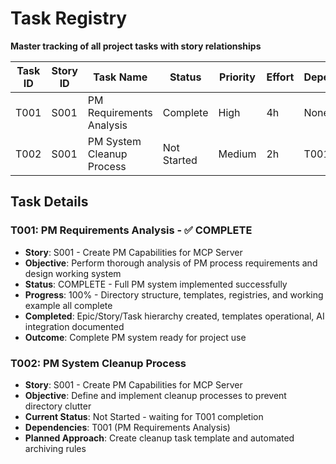 # Task Registry
**Master tracking of all project tasks with story relationships**

| Task ID | Story ID | Task Name | Status | Priority | Effort | Dependencies | Owner | Due Date |
|---------|----------|-----------|--------|----------|--------|--------------|-------|----------|
| T001 | S001 | PM Requirements Analysis | Complete | High | 4h | None | Jon | 2025-08-05 |
| T002 | S001 | PM System Cleanup Process | Not Started | Medium | 2h | T001 | Jon | 2025-08-06 |

## Task Details

### T001: PM Requirements Analysis - ✅ COMPLETE
- **Story**: S001 - Create PM Capabilities for MCP Server
- **Objective**: Perform thorough analysis of PM process requirements and design working system
- **Status**: COMPLETE - Full PM system implemented successfully
- **Progress**: 100% - Directory structure, templates, registries, and working example all complete
- **Completed**: Epic/Story/Task hierarchy created, templates operational, AI integration documented
- **Outcome**: Complete PM system ready for project use

### T002: PM System Cleanup Process  
- **Story**: S001 - Create PM Capabilities for MCP Server
- **Objective**: Define and implement cleanup processes to prevent directory clutter
- **Current Status**: Not Started - waiting for T001 completion
- **Dependencies**: T001 (PM Requirements Analysis)
- **Planned Approach**: Create cleanup task template and automated archiving rules
